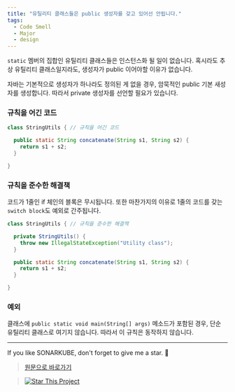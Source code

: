 ```yaml
---
title: "유틸리티 클래스들은 public 생성자를 갖고 있어선 안됩니다."
tags:
  - Code Smell
  - Major
  - design
---
```


`static` 멤버의 집합인 유틸리티 클래스들은 인스턴스화 될 일이 없습니다.
혹시라도 추상 유틸리티 클래스일지라도, 생성자가 public 이어야할 이유가 없습니다.

자바는 기본적으로 생성자가 하나라도 정의된 게 없을 경우, 암묵적인 public 기본 새성자를 생성합니다.
따라서 private 생성자를 선언할 필요가 있습니다.

### 규칙을 어긴 코드

```java
class StringUtils { // 규칙을 어긴 코드

  public static String concatenate(String s1, String s2) {
    return s1 + s2;
  }

}
```

### 규칙을 준수한 해결책

코드가 1줄인 if 체인의 블록은 무시됩니다. 또한 마찬가지의 이유로 1줄의 코드를 갖는 `switch block`도 예외로 간주됩니다.

```java
class StringUtils { // 규칙을 준수한 해결책

  private StringUtils() {
    throw new IllegalStateException("Utility class");
  }

  public static String concatenate(String s1, String s2) {
    return s1 + s2;
  }

}
```

### 예외

클래스에 `public static void main(String[] args)` 메소드가 포함된 경우, 단순 유틸리티 클래스로 여기지 않습니다. 따라서 이 규칙은 동작하지 않습니다.

---

If you like SONARKUBE, don't forget to give me a star. :star2:

> [원문으로 바로가기](https://rules.sonarsource.com/java/tag/design/RSPEC-1118)

> [![Star This Project](https://img.shields.io/github/stars/kantabile/sonarkube.svg?label=Stars&style=social)](https://github.com/kantabile/sonarkube)
